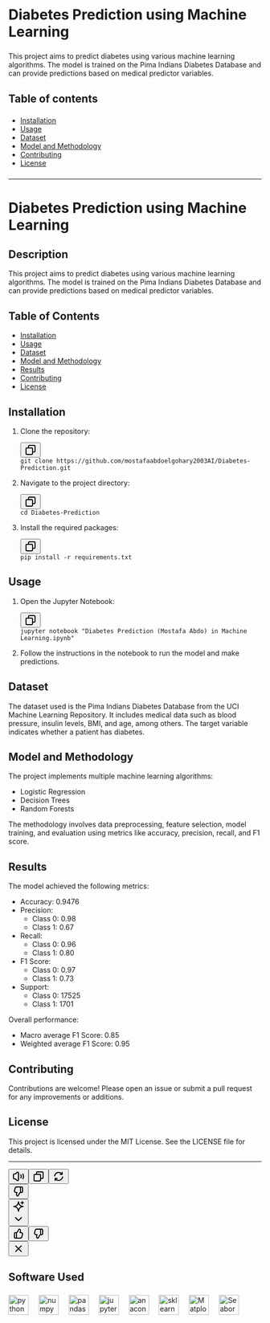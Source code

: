 <h1 align="left">Diabetes Prediction using Machine Learning</h1>

###

<p align="left">This project aims to predict diabetes using various machine learning algorithms. The model is trained on the Pima Indians Diabetes Database and can provide predictions based on medical predictor variables.</p>

###

<h2 align="left">Table of contents</h2>

###

<p align="left">
<ul>
  <li> <a href="#Installation">Installation </a> </li>
  <li> <a href="#Usage">Usage </a> </li>
  <li> <a href="#Dataset">Dataset </a> </li>
  <li> <a href="#Model and Methodology">Model and Methodology </a> </li>
  <li> <a href="#Contributing">Contributing </a> </li>
  <li> <a href="#License">License </a> </li>
</ul>  
</p>

###

<div class="group/conversation-turn relative flex w-full min-w-0 flex-col agent-turn">
    <div class="flex-col gap-1 md:gap-3">
        <div class="flex flex-grow flex-col max-w-full">
            <div data-message-author-role="assistant" data-message-id="39310f81-a50d-477a-b713-f8ddc6b303d0" dir="auto"
                class="min-h-[20px] text-message flex w-full flex-col items-end gap-2 whitespace-pre-wrap break-words [.text-message+&amp;]:mt-5 overflow-x-auto">
                <div class="flex w-full flex-col gap-1 empty:hidden first:pt-[3px]">
                    <div class="markdown prose w-full break-words dark:prose-invert light">
                        <hr>
                        <h1>Diabetes Prediction using Machine Learning</h1>
                        <h2>Description</h2>
                        <p>This project aims to predict diabetes using various machine learning algorithms. The model is
                            trained on the Pima Indians Diabetes Database and can provide predictions based on medical
                            predictor variables.</p>
                        <h2>Table of Contents</h2>
                        <ul>
                            <li><a rel="noreferrer" href="#installation">Installation</a></li>
                            <li><a rel="noreferrer" href="#usage">Usage</a></li>
                            <li><a rel="noreferrer" href="#dataset">Dataset</a></li>
                            <li><a rel="noreferrer" href="#model-and-methodology">Model and Methodology</a></li>
                            <li><a rel="noreferrer" href="#results">Results</a></li>
                            <li><a rel="noreferrer" href="#contributing">Contributing</a></li>
                            <li><a rel="noreferrer" href="#license">License</a></li>
                        </ul>
                        <h2>Installation</h2>
                        <ol>
                            <li>Clone the repository:
                                <pre><div class="dark bg-gray-950 rounded-md border-[0.5px] border-token-border-medium"><div class="flex items-center relative text-token-text-secondary bg-token-main-surface-secondary px-4 py-2 text-xs font-sans justify-between rounded-t-md"><div class="flex items-center"><span class="" data-state="closed"><button class="flex gap-1 items-center"><svg xmlns="http://www.w3.org/2000/svg" width="24" height="24" fill="none" viewBox="0 0 24 24" class="icon-sm"><path fill="currentColor" fill-rule="evenodd" d="M7 5a3 3 0 0 1 3-3h9a3 3 0 0 1 3 3v9a3 3 0 0 1-3 3h-2v2a3 3 0 0 1-3 3H5a3 3 0 0 1-3-3v-9a3 3 0 0 1 3-3h2zm2 2h5a3 3 0 0 1 3 3v5h2a1 1 0 0 0 1-1V5a1 1 0 0 0-1-1h-9a1 1 0 0 0-1 1zM5 9a1 1 0 0 0-1 1v9a1 1 0 0 0 1 1h9a1 1 0 0 0 1-1v-9a1 1 0 0 0-1-1z" clip-rule="evenodd"></path></svg></button></span></div></div><div class="overflow-y-auto p-4" dir="ltr"><code class="!whitespace-pre hljs language-bash">git <span class="hljs-built_in">clone</span> https://github.com/mostafaabdoelgohary2003AI/Diabetes-Prediction.git
</code></div></div></pre>
                            </li>
                            <li>Navigate to the project directory:
                                <pre><div class="dark bg-gray-950 rounded-md border-[0.5px] border-token-border-medium"><div class="flex items-center relative text-token-text-secondary bg-token-main-surface-secondary px-4 py-2 text-xs font-sans justify-between rounded-t-md"><div class="flex items-center"><span class="" data-state="closed"><button class="flex gap-1 items-center"><svg xmlns="http://www.w3.org/2000/svg" width="24" height="24" fill="none" viewBox="0 0 24 24" class="icon-sm"><path fill="currentColor" fill-rule="evenodd" d="M7 5a3 3 0 0 1 3-3h9a3 3 0 0 1 3 3v9a3 3 0 0 1-3 3h-2v2a3 3 0 0 1-3 3H5a3 3 0 0 1-3-3v-9a3 3 0 0 1 3-3h2zm2 2h5a3 3 0 0 1 3 3v5h2a1 1 0 0 0 1-1V5a1 1 0 0 0-1-1h-9a1 1 0 0 0-1 1zM5 9a1 1 0 0 0-1 1v9a1 1 0 0 0 1 1h9a1 1 0 0 0 1-1v-9a1 1 0 0 0-1-1z" clip-rule="evenodd"></path></svg></button></span></div></div><div class="overflow-y-auto p-4" dir="ltr"><code class="!whitespace-pre hljs language-bash"><span class="hljs-built_in">cd</span> Diabetes-Prediction
</code></div></div></pre>
                            </li>
                            <li>Install the required packages:
                                <pre><div class="dark bg-gray-950 rounded-md border-[0.5px] border-token-border-medium"><div class="flex items-center relative text-token-text-secondary bg-token-main-surface-secondary px-4 py-2 text-xs font-sans justify-between rounded-t-md"><div class="flex items-center"><span class="" data-state="closed"><button class="flex gap-1 items-center"><svg xmlns="http://www.w3.org/2000/svg" width="24" height="24" fill="none" viewBox="0 0 24 24" class="icon-sm"><path fill="currentColor" fill-rule="evenodd" d="M7 5a3 3 0 0 1 3-3h9a3 3 0 0 1 3 3v9a3 3 0 0 1-3 3h-2v2a3 3 0 0 1-3 3H5a3 3 0 0 1-3-3v-9a3 3 0 0 1 3-3h2zm2 2h5a3 3 0 0 1 3 3v5h2a1 1 0 0 0 1-1V5a1 1 0 0 0-1-1h-9a1 1 0 0 0-1 1zM5 9a1 1 0 0 0-1 1v9a1 1 0 0 0 1 1h9a1 1 0 0 0 1-1v-9a1 1 0 0 0-1-1z" clip-rule="evenodd"></path></svg></button></span></div></div><div class="overflow-y-auto p-4" dir="ltr"><code class="!whitespace-pre hljs language-bash">pip install -r requirements.txt
</code></div></div></pre>
                            </li>
                        </ol>
                        <h2>Usage</h2>
                        <ol>
                            <li>Open the Jupyter Notebook:
                                <pre><div class="dark bg-gray-950 rounded-md border-[0.5px] border-token-border-medium"><div class="flex items-center relative text-token-text-secondary bg-token-main-surface-secondary px-4 py-2 text-xs font-sans justify-between rounded-t-md"><div class="flex items-center"><span class="" data-state="closed"><button class="flex gap-1 items-center"><svg xmlns="http://www.w3.org/2000/svg" width="24" height="24" fill="none" viewBox="0 0 24 24" class="icon-sm"><path fill="currentColor" fill-rule="evenodd" d="M7 5a3 3 0 0 1 3-3h9a3 3 0 0 1 3 3v9a3 3 0 0 1-3 3h-2v2a3 3 0 0 1-3 3H5a3 3 0 0 1-3-3v-9a3 3 0 0 1 3-3h2zm2 2h5a3 3 0 0 1 3 3v5h2a1 1 0 0 0 1-1V5a1 1 0 0 0-1-1h-9a1 1 0 0 0-1 1zM5 9a1 1 0 0 0-1 1v9a1 1 0 0 0 1 1h9a1 1 0 0 0 1-1v-9a1 1 0 0 0-1-1z" clip-rule="evenodd"></path></svg></button></span></div></div><div class="overflow-y-auto p-4" dir="ltr"><code class="!whitespace-pre hljs language-bash">jupyter notebook <span class="hljs-string">"Diabetes Prediction (Mostafa Abdo) in Machine Learning.ipynb"</span>
</code></div></div></pre>
                            </li>
                            <li>Follow the instructions in the notebook to run the model and make predictions.</li>
                        </ol>
                        <h2>Dataset</h2>
                        <p>The dataset used is the Pima Indians Diabetes Database from the UCI Machine Learning
                            Repository. It includes medical data such as blood pressure, insulin levels, BMI, and age,
                            among others. The target variable indicates whether a patient has diabetes.</p>
                        <h2>Model and Methodology</h2>
                        <p>The project implements multiple machine learning algorithms:</p>
                        <ul>
                            <li>Logistic Regression</li>
                            <li>Decision Trees</li>
                            <li>Random Forests</li>
                        </ul>
                        <p>The methodology involves data preprocessing, feature selection, model training, and
                            evaluation using metrics like accuracy, precision, recall, and F1 score.</p>
                        <h2>Results</h2>
                        <p>The model achieved the following metrics:</p>
                        <ul>
                            <li>Accuracy: 0.9476</li>
                            <li>Precision:<ul>
                                    <li>Class 0: 0.98</li>
                                    <li>Class 1: 0.67</li>
                                </ul>
                            </li>
                            <li>Recall:<ul>
                                    <li>Class 0: 0.96</li>
                                    <li>Class 1: 0.80</li>
                                </ul>
                            </li>
                            <li>F1 Score:<ul>
                                    <li>Class 0: 0.97</li>
                                    <li>Class 1: 0.73</li>
                                </ul>
                            </li>
                            <li>Support:<ul>
                                    <li>Class 0: 17525</li>
                                    <li>Class 1: 1701</li>
                                </ul>
                            </li>
                        </ul>
                        <p>Overall performance:</p>
                        <ul>
                            <li>Macro average F1 Score: 0.85</li>
                            <li>Weighted average F1 Score: 0.95</li>
                        </ul>
                        <h2>Contributing</h2>
                        <p>Contributions are welcome! Please open an issue or submit a pull request for any improvements
                            or additions.</p>
                        <h2>License</h2>
                        <p>This project is licensed under the MIT License. See the <a rel="noreferrer">LICENSE</a> file
                            for details.</p>
                        <hr>
                    </div>
                </div>
            </div>
        </div>
        <div class="mt-1 flex gap-3 empty:hidden -ml-2">
            <div class="items-center justify-start rounded-xl p-1 flex">
                <div class="flex items-center"><span class="" data-state="closed"><button
                            class="rounded-lg text-token-text-secondary hover:bg-token-main-surface-secondary"><span
                                class="flex h-[30px] w-[30px] items-center justify-center"><svg
                                    xmlns="http://www.w3.org/2000/svg" width="24" height="24" fill="none"
                                    viewBox="0 0 24 24" class="icon-md-heavy">
                                    <path fill="currentColor" fill-rule="evenodd"
                                        d="M11 4.91a.5.5 0 0 0-.838-.369L6.676 7.737A1 1 0 0 1 6 8H4a1 1 0 0 0-1 1v6a1 1 0 0 0 1 1h2a1 1 0 0 1 .676.263l3.486 3.196A.5.5 0 0 0 11 19.09zM8.81 3.067C10.415 1.597 13 2.735 13 4.91v14.18c0 2.175-2.586 3.313-4.19 1.843L5.612 18H4a3 3 0 0 1-3-3V9a3 3 0 0 1 3-3h1.611zm11.507 3.29a1 1 0 0 1 1.355.401A10.96 10.96 0 0 1 23 12c0 1.85-.458 3.597-1.268 5.13a1 1 0 1 1-1.768-.934A8.96 8.96 0 0 0 21 12a8.96 8.96 0 0 0-1.085-4.287 1 1 0 0 1 .402-1.356M15.799 7.9a1 1 0 0 1 1.4.2 6.48 6.48 0 0 1 1.3 3.9c0 1.313-.39 2.537-1.06 3.56a1 1 0 0 1-1.673-1.096A4.47 4.47 0 0 0 16.5 12a4.47 4.47 0 0 0-.9-2.7 1 1 0 0 1 .2-1.4"
                                        clip-rule="evenodd"></path>
                                </svg></span></button></span><span class="" data-state="closed"><button
                            class="rounded-lg text-token-text-secondary hover:bg-token-main-surface-secondary"><span
                                class="flex h-[30px] w-[30px] items-center justify-center"><svg
                                    xmlns="http://www.w3.org/2000/svg" width="24" height="24" fill="none"
                                    viewBox="0 0 24 24" class="icon-md-heavy">
                                    <path fill="currentColor" fill-rule="evenodd"
                                        d="M7 5a3 3 0 0 1 3-3h9a3 3 0 0 1 3 3v9a3 3 0 0 1-3 3h-2v2a3 3 0 0 1-3 3H5a3 3 0 0 1-3-3v-9a3 3 0 0 1 3-3h2zm2 2h5a3 3 0 0 1 3 3v5h2a1 1 0 0 0 1-1V5a1 1 0 0 0-1-1h-9a1 1 0 0 0-1 1zM5 9a1 1 0 0 0-1 1v9a1 1 0 0 0 1 1h9a1 1 0 0 0 1-1v-9a1 1 0 0 0-1-1z"
                                        clip-rule="evenodd"></path>
                                </svg></span></button></span><span class="" data-state="closed"><button
                            class="rounded-lg text-token-text-secondary hover:bg-token-main-surface-secondary"><span
                                class="flex h-[30px] w-[30px] items-center justify-center"><svg
                                    xmlns="http://www.w3.org/2000/svg" width="24" height="24" fill="none"
                                    viewBox="0 0 24 24" class="icon-md-heavy">
                                    <path fill="currentColor"
                                        d="M3.07 10.876C3.623 6.436 7.41 3 12 3a9.15 9.15 0 0 1 6.012 2.254V4a1 1 0 1 1 2 0v4a1 1 0 0 1-1 1H15a1 1 0 1 1 0-2h1.957A7.15 7.15 0 0 0 12 5a7 7 0 0 0-6.946 6.124 1 1 0 1 1-1.984-.248m16.992 1.132a1 1 0 0 1 .868 1.116C20.377 17.564 16.59 21 12 21a9.15 9.15 0 0 1-6-2.244V20a1 1 0 1 1-2 0v-4a1 1 0 0 1 1-1h4a1 1 0 1 1 0 2H7.043A7.15 7.15 0 0 0 12 19a7 7 0 0 0 6.946-6.124 1 1 0 0 1 1.116-.868">
                                    </path>
                                </svg></span></button></span>
                    <div class="flex"><span class="" data-state="closed"><button
                                class="rounded-lg text-token-text-secondary hover:bg-token-main-surface-secondary"><span
                                    class="flex h-[30px] w-[30px] items-center justify-center"><svg
                                        xmlns="http://www.w3.org/2000/svg" width="24" height="24" fill="none"
                                        viewBox="0 0 24 24" class="icon-md-heavy">
                                        <path fill="currentColor" fill-rule="evenodd"
                                            d="M11.873 21.496a1 1 0 0 1-.992.496l-.454-.056A4 4 0 0 1 7.1 16.79L7.65 15h-.718c-2.637 0-4.553-2.508-3.859-5.052l1.364-5A4 4 0 0 1 8.296 2h9.709a3 3 0 0 1 3 3v7a3 3 0 0 1-3 3h-2c-.26 0-.5.14-.628.364zM14.005 4h-5.71a2 2 0 0 0-1.929 1.474l-1.363 5A2 2 0 0 0 6.933 13h2.072a1 1 0 0 1 .955 1.294l-.949 3.084a2 2 0 0 0 1.462 2.537l3.167-5.543a2.72 2.72 0 0 1 1.364-1.182V5a1 1 0 0 0-1-1m3 9V5c0-.35-.06-.687-.171-1h1.17a1 1 0 0 1 1 1v7a1 1 0 0 1-1 1z"
                                            clip-rule="evenodd"></path>
                                    </svg></span></button></span></div><span class="" data-state="closed"><button
                            type="button" id="radix-:r8a:" aria-haspopup="menu" aria-expanded="false"
                            data-state="closed"
                            class="cursor-pointer h-[30px] rounded-md px-1 text-token-text-secondary hover:bg-token-main-surface-secondary">
                            <div class="flex items-center pb-0">
                                <div class="[&amp;_svg]:h-full [&amp;_svg]:w-full icon-md h-4 w-4"><svg
                                        xmlns="http://www.w3.org/2000/svg" width="24" height="24" fill="none"
                                        viewBox="0 0 24 24">
                                        <path fill="currentColor"
                                            d="M19.898.855a.4.4 0 0 0-.795 0c-.123 1.064-.44 1.802-.943 2.305-.503.503-1.241.82-2.306.943a.4.4 0 0 0 .001.794c1.047.119 1.801.436 2.317.942.512.504.836 1.241.93 2.296a.4.4 0 0 0 .796 0c.09-1.038.413-1.792.93-2.308.515-.516 1.269-.839 2.306-.928a.4.4 0 0 0 .001-.797c-1.055-.094-1.792-.418-2.296-.93-.506-.516-.823-1.27-.941-2.317Z">
                                        </path>
                                        <path fill="currentColor"
                                            d="M12.001 1.5a1 1 0 0 1 .993.887c.313 2.77 1.153 4.775 2.5 6.146 1.34 1.366 3.3 2.223 6.095 2.47a1 1 0 0 1-.003 1.993c-2.747.238-4.75 1.094-6.123 2.467-1.373 1.374-2.229 3.376-2.467 6.123a1 1 0 0 1-1.992.003c-.248-2.795-1.105-4.754-2.47-6.095-1.372-1.347-3.376-2.187-6.147-2.5a1 1 0 0 1-.002-1.987c2.818-.325 4.779-1.165 6.118-2.504 1.339-1.34 2.179-3.3 2.504-6.118A1 1 0 0 1 12 1.5ZM6.725 11.998c1.234.503 2.309 1.184 3.21 2.069.877.861 1.56 1.888 2.063 3.076.5-1.187 1.18-2.223 2.051-3.094.871-.87 1.907-1.55 3.094-2.05-1.188-.503-2.215-1.187-3.076-2.064-.885-.901-1.566-1.976-2.069-3.21-.505 1.235-1.19 2.3-2.081 3.192-.891.89-1.957 1.576-3.192 2.082Z">
                                        </path>
                                    </svg></div><svg
                                    xmlns="http://www.w3.org/2000/svg" width="24" height="24" fill="none"
                                    viewBox="0 0 24 24" class="icon-sm text-token-text-quaternary">
                                    <path fill="currentColor" fill-rule="evenodd"
                                        d="M5.293 9.293a1 1 0 0 1 1.414 0L12 14.586l5.293-5.293a1 1 0 1 1 1.414 1.414l-6 6a1 1 0 0 1-1.414 0l-6-6a1 1 0 0 1 0-1.414"
                                        clip-rule="evenodd"></path>
                                </svg>
                            </div>
                        </button></span>
                </div>
            </div>
        </div>
        <div class="pr-2 lg:pr-0"></div>
        <div class="mt-3 w-full empty:hidden">
            <div class="text-center">
                <div class="mx-auto">
                    <div style="opacity: 1;">
                        <div class="inline-flex rounded-xl border border-gray-100 dark:border-gray-700">
                            <div
                                class="flex items-center justify-center gap-4 px-4 py-3 text-sm text-token-text-secondary">
                                <div class="flex items-center gap-5"><button
                                        class="text-token-text-secondary hover:text-token-text-primary"><svg
                                            xmlns="http://www.w3.org/2000/svg" width="24" height="24" fill="none"
                                            viewBox="0 0 24 24" class="icon-md">
                                            <path fill="currentColor" fill-rule="evenodd"
                                                d="M12.132 2.504a1 1 0 0 1 .992-.496l.454.056a4 4 0 0 1 3.327 5.146L16.354 9h.718c2.638 0 4.553 2.508 3.86 5.053l-1.364 5A4 4 0 0 1 15.708 22H6a3 3 0 0 1-3-3v-7a3 3 0 0 1 3-3h2c.26 0 .5-.14.628-.364zM10 20h5.709a2 2 0 0 0 1.93-1.474l1.363-5A2 2 0 0 0 17.072 11H15a1 1 0 0 1-.956-1.294l.95-3.084a2 2 0 0 0-1.462-2.537l-3.168 5.543A2.72 2.72 0 0 1 9 10.81V19a1 1 0 0 0 1 1m-3-9v8c0 .35.06.687.17 1H6a1 1 0 0 1-1-1v-7a1 1 0 0 1 1-1z"
                                                clip-rule="evenodd"></path>
                                        </svg></button><button
                                        class="text-token-text-secondary hover:text-token-text-primary"><svg
                                            xmlns="http://www.w3.org/2000/svg" width="24" height="24" fill="none"
                                            viewBox="0 0 24 24" class="icon-md">
                                            <path fill="currentColor" fill-rule="evenodd"
                                                d="M11.873 21.496a1 1 0 0 1-.992.496l-.454-.056A4 4 0 0 1 7.1 16.79L7.65 15h-.718c-2.637 0-4.553-2.508-3.859-5.052l1.364-5A4 4 0 0 1 8.296 2h9.709a3 3 0 0 1 3 3v7a3 3 0 0 1-3 3h-2c-.26 0-.5.14-.628.364zM14.005 4h-5.71a2 2 0 0 0-1.929 1.474l-1.363 5A2 2 0 0 0 6.933 13h2.072a1 1 0 0 1 .955 1.294l-.949 3.084a2 2 0 0 0 1.462 2.537l3.167-5.543a2.72 2.72 0 0 1 1.364-1.182V5a1 1 0 0 0-1-1m3 9V5c0-.35-.06-.687-.171-1h1.17a1 1 0 0 1 1 1v7a1 1 0 0 1-1 1z"
                                                clip-rule="evenodd"></path>
                                        </svg></button></div>
                            </div>
                            <div class="w-px flex-1 self-stretch bg-token-main-surface-tertiary"></div><button
                                class="text-token-text-secondary hover:text-token-text-primary p-3"><svg
                                    xmlns="http://www.w3.org/2000/svg" width="24" height="24" fill="none"
                                    viewBox="0 0 24 24"
                                    class="icon-md text-token-text-secondary hover:text-token-text-primary">
                                    <path fill="currentColor" fill-rule="evenodd"
                                        d="M5.636 5.636a1 1 0 0 1 1.414 0l4.95 4.95 4.95-4.95a1 1 0 0 1 1.414 1.414L13.414 12l4.95 4.95a1 1 0 0 1-1.414 1.414L12 13.414l-4.95 4.95a1 1 0 0 1-1.414-1.414l4.95-4.95-4.95-4.95a1 1 0 0 1 0-1.414"
                                        clip-rule="evenodd"></path>
                                </svg></button>
                        </div>
                    </div>
                </div>
            </div>
        </div>
    </div>
</div>

###
<h2 align="left">Software Used</h2>

###

<div align="left">
  <img src="https://cdn.jsdelivr.net/gh/devicons/devicon/icons/python/python-original.svg" height="40" alt="python logo"  />
  <img width="12" />
  <img src="https://cdn.jsdelivr.net/gh/devicons/devicon/icons/numpy/numpy-original.svg" height="40" alt="numpy logo"  />
  <img width="12" />
  <img src="https://cdn.jsdelivr.net/gh/devicons/devicon/icons/pandas/pandas-original.svg" height="40" alt="pandas logo"  />
  <img width="12" />
  <img src="https://cdn.jsdelivr.net/gh/devicons/devicon/icons/jupyter/jupyter-original.svg" height="40" alt="jupyter logo"  />
  <img width="12" />
  <img src="https://cdn.jsdelivr.net/gh/devicons/devicon/icons/anaconda/anaconda-original.svg" height="40" alt="anaconda logo"  />
  <img width="12" />
  <img src="https://upload.wikimedia.org/wikipedia/commons/0/05/Scikit_learn_logo_small.svg" height = "40" alt="sklearn logo" />
  <img width="12" />
  <img src="https://upload.wikimedia.org/wikipedia/commons/0/01/Created_with_Matplotlib-logo.svg" height = "40" alt="Matplotlib logo" />
  <img width="12" />
  <img src = "https://seaborn.pydata.org/_images/logo-tall-lightbg.svg" height="40" alt="Seaborn Logo" />
  <img width="12" />
</div>

###
